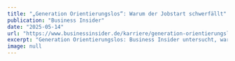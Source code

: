 ```yaml
---
title: "„Generation Orientierungslos“: Warum der Jobstart schwerfällt"
publication: "Business Insider"
date: "2025-05-14"
url: "https://www.businessinsider.de/karriere/generation-orientierungslos-warum-der-jobstart-schwerfaellt/"
excerpt: "Generation Orientierungslos: Business Insider untersucht, warum viele junge Menschen trotz offener Stellen den Berufseinstieg nicht finden."
image: null
---
```

